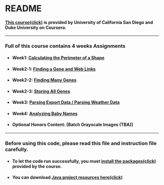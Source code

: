 README
=============
#### [This course(click)](https://www.coursera.org/learn/java-programming "course link") is provided by University of California San Diego and Duke University on Coursera.


* * *
### Full of this course contains 4 weeks Assignments
- #### Week1: [Calculating the Perimeter of a Shape](https://github.com/rim0703/Coursera-Programming-Courses/blob/master/Java-Programming-Solving-Problems-with-Software/week1/PerimeterAssignmentRunner.java "week1")
- #### Week2-1: [Finding a Gene and Web Links](https://github.com/rim0703/Coursera-Programming-Courses/tree/master/Java-Programming-Solving-Problems-with-Software/week2/StringsFirstAssignments "week2-1")
- #### Week2-2: [Finding Many Genes](https://github.com/rim0703/Coursera-Programming-Courses/tree/master/Java-Programming-Solving-Problems-with-Software/week2/StringsSecondAssignments "week2-2")
- #### Week2-3: [Storing All Genes](https://github.com/rim0703/Coursera-Programming-Courses/tree/master/Java-Programming-Solving-Problems-with-Software/week2/StringsThirdAssignments "week2-3")
- #### Week3: [Parsing Export Data / Parsing Weather Data](https://github.com/rim0703/Coursera-Programming-Courses/tree/master/Java-Programming-Solving-Problems-with-Software/week2/StringsThirdAssignments "week3")
- #### Week4: [Analyzing Baby Names](https://github.com/rim0703/Coursera-Programming-Courses/tree/master/Java-Programming-Solving-Problems-with-Software/week4/Baby-Names-Miniproject "week4")
- #### Optional Honors Content: [Batch Grayscale Images (TBA)]

* * *

### Before using this code, please read this file and instruction file carefully.

- #### To let the code run successfully, you must [install the packages(click)](http://www.dukelearntoprogram.com/course2/doc/javadoc/index.html?course=2 "packages") provided by the course.
- #### You can download [Java project resources here(click)](https://www.dukelearntoprogram.com//course2/files.php "resouces")
